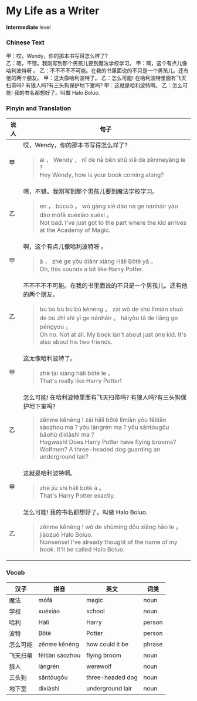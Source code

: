 # My Life as a Writer
**Intermediate** level
### Chinese Text
甲：哎，Wendy，你的那本书写得怎么样了?<br />乙：嗯，不错。我刚写到那个男孩儿要到魔法学校学习。
甲：啊，这个有点儿像哈利波特呀 。
乙：不不不不不可能。在我的书里面说的不只是一个男孩儿。还有他的两个朋友。
甲：这太像哈利波特了。
乙：怎么可能! 在哈利波特里面有飞天扫帚吗? 有狼人吗?有三头狗保护地下室吗?
甲：这就是哈利波特啊。
乙：怎么可能! 我的书名都想好了。叫做 Halo Boluo.

### Pinyin and Translation
|说人|句子|
|----|----|
|甲|哎，Wendy，你的那本书写得怎么样了?<blockquote>ai ， Wendy ， nǐ de nà běn shū xiě de zěnmeyàng le ?<br />Hey Wendy, how is your book coming along?</blockquote>|
|乙|嗯，不错。我刚写到那个男孩儿要到魔法学校学习。<blockquote>en ， bùcuò 。 wǒ gāng xiě dào nà ge nánháir yào dào mófǎ xuéxiào xuéxí 。<br />Not bad. I've just got to the part where the kid arrives at the Academy of Magic.</blockquote>|
|甲|啊，这个有点儿像哈利波特呀 。<blockquote>ā ， zhè ge yǒu diǎnr xiàng Hālì Bōtè yā  。<br />Oh, this sounds a bit like Harry Potter.</blockquote>|
|乙|不不不不不可能。在我的书里面说的不只是一个男孩儿。还有他的两个朋友。<blockquote>bù bù bù bù bù kěnéng 。 zài wǒ de shū lǐmiàn shuō de bù zhǐ shì yī ge nánháir 。 háiyǒu tā de liǎng ge péngyou 。<br />Oh no. Not at all. My book isn't about just one kid. It's also about his two friends.</blockquote>|
|甲|这太像哈利波特了。<blockquote>zhè tài xiàng hālì bōtè le 。<br />That's really like Harry Potter!</blockquote>|
|乙|怎么可能! 在哈利波特里面有飞天扫帚吗? 有狼人吗?有三头狗保护地下室吗?<blockquote>zěnme kěnéng ! zài hālì bōtè lǐmiàn yǒu fēitiān sàozhou ma ? yǒu lángrén ma ? yǒu sāntóugǒu bǎohù dìxiàshì ma ?<br />Hogwash! Does Harry Potter have flying brooms? Wolfmen? A three-headed dog guarding an underground lair?</blockquote>|
|甲|这就是哈利波特啊。<blockquote>zhè jiù shì hālì bōtè ā 。<br />That's Harry Potter exactly.</blockquote>|
|乙|怎么可能! 我的书名都想好了。叫做 Halo Boluo.<blockquote>zěnme kěnéng ! wǒ de shūmíng dōu xiǎng hǎo le 。 jiàozuò  Halo Boluo.<br />Nonsense! I've already thought of the name of my book. It'll be called Halo Boluo.</blockquote>|
### Vocab
|汉子|拼音|英文|词类|
|----|----|----|----|
|魔法|mófǎ|magic|noun|
|学校|xuéxiào|school|noun|
|哈利|Hālì|Harry|person|
|波特|Bōtè|Potter|person|
|怎么可能|zěnme kěnéng|how could it be|phrase|
|飞天扫帚|fēitiān sàozhou|flying broom|noun|
|狼人|lángrén|werewolf|noun|
|三头狗|sāntóugǒu|three-headed dog|noun|
|地下室|dìxiàshì|underground lair|noun|